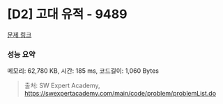 # [D2] 고대 유적 - 9489 

[문제 링크](https://swexpertacademy.com/main/code/problem/problemDetail.do?contestProbId=AXAd8-d6MRoDFARP) 

### 성능 요약

메모리: 62,780 KB, 시간: 185 ms, 코드길이: 1,060 Bytes



> 출처: SW Expert Academy, https://swexpertacademy.com/main/code/problem/problemList.do